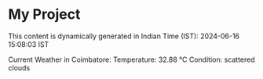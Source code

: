 # My Project

This content is dynamically generated in Indian Time (IST): 2024-06-16 15:08:03 IST


Current Weather in Coimbatore:
Temperature: 32.88 °C
Condition: scattered clouds
